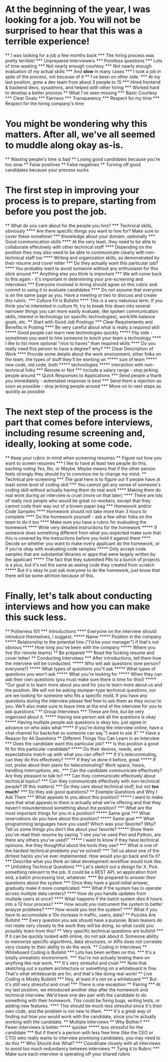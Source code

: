 # At the beginning of the year, I was looking for a job. You will not be surprised to hear that this was a terrible experience!

** I was looking for a job a few months back
*** The hiring process was pretty terrible!
*** Unprepared interviewers
*** Pointless questions
*** Lots of time wasting
*** Not nearly enough courtesy
*** Not nearly enough evaluation of my actual skills
*** And **slow** in many cases
*** I took a job *in spite* of the process, not because of it
** I've been on other side.
*** At my last position, grew a dev team from about 3 people to 15
*** Hired frontend & backend devs, sysadmins, and helped with other hiring
*** Worked hard to develop a better process
** What I've seen missing
*** Basic Courtesy
*** Clear Goals
*** Fairness
*** Transparency
*** Respect for my time
*** Respect for the hiring company's time

# You might be wondering why this matters. After all, we've all seemed to muddle along okay as-is.

** Wasting people's time is bad
** Losing good candidates because you're too slow
** False positives
** False negatives
** Turning off good candidates because your process sucks

# The first step in improving your process is to prepare, starting from before you post the job.

** What do you care about for the people you hire?
*** Technical skills, obviously
**** Are there specific things you want to hire for? Make sure to cover these somehow!
*** Knowledge about your domain, optionally
*** Good communication skills
**** At the very least, they need to be able to collaborate effectively with other technical staff
**** Depending on the position they may also need to be able to communicate clearly with non-technical staff too
**** Writing and organization skills, as demonstrated by their resume and cover letter
*** Do they actually want this particular job?
**** You probably want to avoid someone without any enthusiasm for this stick around
*** Anything else you think is important
*** We will come back to this again - it's important in determining your pre-screening and interviews
*** Everyone involved in hiring should agree on this rubric and commit to using it to evaluate candidates
**** Do not assume that everyone is on the same page as you. Have a meeting or two to discuss and create this rubric.
*** Culture Fit is Bullshit
**** This is a very nebulous term. If you think you're interested in culture fit, try to break this down into several narrower things you can more easily evaluate, like spoken communication skills, interest in technology (or specific technologies), work/life balance goals, etc.
** Start with Good Job Postings
*** Clear Requirements and Benefits in Posting
**** Be very careful about what is really a *required* skill
***** Good people can learn new technologies quickly
***** Flip side - sometimes you want to hire someone to *teach* your team a technology
**** I like to list more optional "nice to haves" than required skills
**** Do you really need this person to have a degree? why?
*** Clear Description of Work
**** Provide some details about the work environment, other folks on the team, the types of stuff they'll be working on
***** size of team
***** new code, old code, both
***** technologies
***** interaction with non-technical folks
*** Remote or Not
*** Include a salary range - stop jerking people around
** Quick Responses to Applications
*** Send people a thank you immediately - automated response is best
*** Send them a rejection as soon as possible - stop jerking people around
*** Move on to next steps as quickly as possible

# The next step of the process is the part that comes before interviews, including resume screening and, ideally, looking at some code.

** Keep your rubric in mind when screening resumes
** Figure out how you want to screen resumes
*** I like to have at least two people do this, eaching voting Yes, No, or Maybe. Maybe means that if the other person feels strongly they should try to convince me to change my mind.
** Technical pre-screening
*** The goal here is to figure out if people have at least some level of coding skill
*** You cannot get any sense of someone's coding skill without actually having them do real work
**** Making them do real work during an interview is cruel (more on that later)
**** There are lots of really nice people who would be great co-workers, except that they cannot code their way out of a brown paper bag
*** Homework and/or Code Samples
**** Homework should not take more than 3 hours to complete
**** Do the homework yourself - ask a few other folks on the team to do it too
**** Make sure you have a rubric for evaluating the homework
**** Write very detailed instructions for the homework
***** If someone does something different from what you expected make sure that this is covered by the instructions before you hold it against them
**** Decide on whether you want to make every applicant do the homework, or if you're okay with evaluating code samples
***** Only accept code samples that are substantial libraries or apps that were largely written by the applicant
***** The fact that they submitted PRs to a bunch of projects is a plus, but it's not the same as seeing code they created from scratch
***** But it's okay to just ask everyone to do the homework, just know that there will be some attrition because of this.

# Finally, let's talk about conducting interviews and how you can make this suck less.

** Politeness 101
*** Introductions
**** Everyone on the interview should introduce themselves, I suggest:
***** Name
***** Position in the company
***** Relationship to the potential hire ("I'd be your manager") if that's not obvious
***** How long you've been with the company
***** Where you live (for remote teams)
** Be prepared
*** Read the fucking resume and cover letter!
** Conducting Interviews
*** After introductions, tell them how the interview will be conducted.
***** Who will ask questions (one person? everyone?)
***** What types of questions you'll ask
***** What types of questions you won't ask
***** What you're looking for
***** When they can ask their own questions (you must make sure there is time for this!)
***** "Our goal is to learn more about you and for you to learn more about us and the position. We will not be asking stumper-type technical questions, nor are we looking for someone who fits a specific mold. If you have any questions during the interview please feel free to ask them as they occur to you. We’ll also make sure to leave time at the end of the interview for you to ask questions."
** Group Interviews
*** These are fine, but be very organized about it.
***** Having one person ask all the questions is okay
***** Having multiple people ask questions is okay too, just agree in advance on who asks what
***** If you're doing the interview online, have a chat channel for backchat so someone can say "I want to ask X"
** Have a Reason for All Questions
** Different Things You Can Learn in an Interview
*** Does the candidate want this particular job?
*** Is this position a good fit for this particular candidate?
***** Do their desires, needs, and expectations match up with what you can offer?
*** If it's telecommuting, can they do this effectively?
***** If they've done it before, great
***** If not, probe about their plans for telecommuting? Work space, hours, handling interruptions, etc.
*** Can the candidate communicate effectively? Are they pleasant to talk to?
*** Can they communicate effectively about technical topics?
*** Can they communicate effectively with non-technical people? (If this matters)
*** Do they care about technical stuff, but not **too much**?
*** Do they ask good questions?
** Example Questions and Why I Ask Them
*** What appeals to you about this position?
***** I want to make sure that what appeals to them is actually what we're offering and that they haven't misunderstood something about the position?
*** What are the most important things for you in a position?
***** Same goal
*** What reservations do you have about this position?
***** Same goal
*** What programming languages have you used? Which was your favorite? Why? Tell us some things you don't like about your favorite?
***** Show them you've read their resume by saying "I see you've used Perl and Python, are there any others you've used?"
***** I want to know if they have technical opinions. Are they thoughtful about the tools they use?
*** What is one of the hardest technical problems you've solved?
*** Tell us about one of the dirtiest hacks you’ve ever implemented. How would you go back and fix it?
*** Describe what you think an ideal development workflow would look like.
** Unfolding Technical Questions
*** Let's sketch out a design for X. Pick something relevant to the job. It could be a REST API, an application front end, a batch processing tool, whatever.
**** Be prepared to answer *their* questions about the system
*** Once they have a good initial answer, gradually make it more complicated:
**** What if the system has to operate across multiple data centers?
**** How do you handle updates from multiple users at once?
**** What happens if the batch system dies 6 hours into a 12 hour process?
**** How would you instrument the system to better analyze problems?
**** How would you test the system?
**** What if you have to accomodate a 10x increase in traffic, users, data?
** Puzzles Are Bullshit
*** Every question you ask should have a purpose. Brain teasers do not relate very closely to the work they will be doing, so what could you possibly learn from this?
** Very specific technical questions are bullshit
*** If it can be quickly looked with online, do not ask about it. Someone ability to memorize specific algorithms, data structures, or APIs does not correlate very closely to their ability to do the work.
** Coding in Interviews
** Whiteboard Coding is Bullshit
*** Lots has been written on this.
*** It's a totally unrealistic environment.
*** You're not actually testing them on anything like real work.
*** It's very stressful and cruel
*** Note that sketching out a system architecture or something on a whiteboard is fine. That's what whiteboards are for, and that's like doing real work!
** Live Coding is Mostly Bullshit
*** Hey, at least it's not on a whiteboard
*** But it's still very stressful and cruel
*** There is one exception
** Pairing
*** At my last position, we introduced another step after the homework and technical interview. We'd have one dev pair with the candidate to do something with their homework. This could be fixing bugs, writing tests, or adding new features.
**** This should be much less stressful since it's their own code, and the problem is not new to them.
**** It's a great way of finding out how you would work with the candidate, since you're actually working with the candidate.
** Multiple Interviews
** Why Bother?
*** Fewer interviews is better
***** quicker
***** less stressful for the candidate
*** But if there's a person with less free time (like the CEO or CTO) who really wants to interview promising candidates, you may need to do this
** Who Should Ask What?
*** Coordinate closely with all interviews to avoid too much redundancy between interviews
** Tying it to Rubric
*** Make sure each interview is operating off your shared rubric
